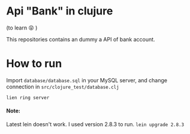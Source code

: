 # Api "Bank" in clujure
(to learn :stuck_out_tongue_closed_eyes: )

This repositories contains an dummy a API of bank account.

# How to run 
Import `database/database.sql` in your MySQL server, and change connection in `src/clojure_test/database.clj `

  `lien ring server`

#### Note:
Latest lein doesn't work. I used version 2.8.3 to run.
   `lein upgrade 2.8.3`